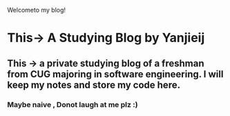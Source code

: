 Welcometo my blog!
# This-> A Studying Blog by Yanjieij
## This -> a private studying blog of a freshman from CUG majoring in software engineering. I will keep my notes and store my code here.
### Maybe naive , Donot laugh at me plz :)
